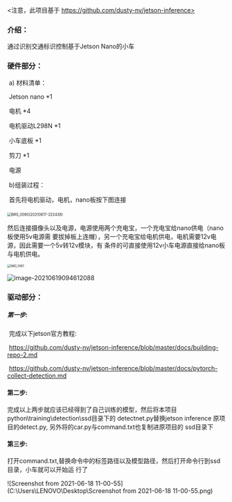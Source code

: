 <注意，此项目基于 https://github.com/dusty-nv/jetson-inference>

### 介绍：

通过识别交通标识控制基于Jetson Nano的小车

### 硬件部分：

​	a)    材料清单：

​				Jetson nano      *1

​				电机         *4

​				电机驱动L298N    *1

​				小车底板       *1

​				剪刀         *1

​				电源         

​    b)组装过程：

​		首先将电机驱动，电机，nano板按下图连接

​		<img src="D:\Tencent\7756748\FileRecv\MobileFile\IMG_0080(20210617-222438).JPG" alt="IMG_0080(20210617-222438)" style="zoom:60%;" />

​	然后连接摄像头以及电源，电源使用两个充电宝，一个充电宝给nano供电（nano板使用5v电源需	要拔掉板上连帽），另一个充电宝给电机供电，电机需要12v电源，因此需要一个5v转12v模块，有	条件的可直接使用12v小车电源直接给nano板与电机供电。

<img src="D:\Tencent\7756748\FileRecv\MobileFile\IMG_1481.JPG" alt="IMG_1481" style="zoom:50%;" />

![image-20210619094612088](C:\Users\LENOVO\AppData\Roaming\Typora\typora-user-images\image-20210619094612088.png)

### 驱动部分：

##### 	**第一步:**

​			完成以下jetson官方教程:

​			https://github.com/dusty-nv/jetson-inference/blob/master/docs/building-repo-2.md

​			https://github.com/dusty-nv/jetson-inference/blob/master/docs/pytorch-collect-detection.md

#### 	第二步:

​			完成以上两步就应该已经得到了自己训练的模型，然后将本项目python\training\detection\ssd目录下的			detectnet.py替换jetson inference 原项目的detect.py, 另外将的car.py与command.txt也复制进原项目的			ssd目录下

#### 	第三步:

​			打开command.txt,替换命令中的标签路径以及模型路径，然后打开命令行到ssd目录，小车就可以开始运			行了

![Screenshot from 2021-06-18 11-00-55](C:\Users\LENOVO\Desktop\Screenshot from 2021-06-18 11-00-55.png)

